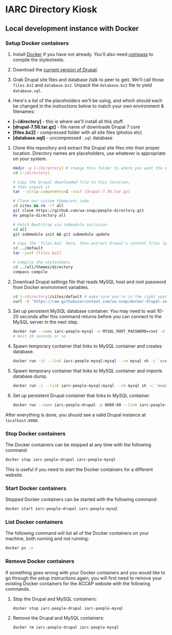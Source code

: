 # IARC Directory Kiosk

## Local development instance with Docker

### Setup Docker containers

1. Install [Docker](https://www.docker.com/) if you have not already.  You'll also need [compass](http://compass-style.org/install/) to compile the stylesheets.

1. Download the [current version of Drupal](https://ftp.drupal.org/files/projects/drupal-7.56.tar.gz).

1. Grab Drupal site files and database (talk to peer to get).  We'll call those `files.bz2` and `database.bz2`.  Unpack the `database.bz2` file to yield `database.sql`.

1. Here's a list of the placeholders we'll be using, and which should each be changed in the instructions below to match your own environment & filenames:
  * **[~/directory]** - this is where we'll install all this stuff.
  * **[drupal-7.56.tar.gz]** - file name of downloade Drupal 7 core
  * **[files.bz2]** - compressed folder with all site files (photos etc)
  * **[database.sql]** - uncompressed `.sql` database


1. Clone this repository and extract the Drupal site files into their proper location.  Directory names are placeholders, use whatever is appropriate on your system.

   ```bash
   mkdir -p [~/directory] # change this folder to where you want the site to go
   cd [~/directory]

   # Copy the Drupal downloaded file to this location,
   # then unpack it
   tar --strip-components=1 -xvzf [drupal-7.56.tar.gz]

   # Clone our custom theme/etc code
   cd sites && rm -rf all
   git clone https://github.com/ua-snap/people-directory.git
   mv people-directory all

   # Fetch Bootstrap via submodule inclusion
   cd all
   git submodule init && git submodule update

   # Copy the `files.bz2` here, then extract Drupal's content files (photos, documents, etc).
   cd ../default
   tar -jxvf [files.bz2]

   # Compile the stylesheets
   cd ../all/themes/directory
   compass compile
   ```

1. Download Drupal settings file that reads MySQL host and root password from Docker environment variables.

   ```bash
   cd [~/directory]/sites/default # make sure you're in the right spot
   curl -O 'https://raw.githubusercontent.com/ua-snap/docker-drupal-settings/master/settings.php'
   ```

1. Set up persistent MySQL database container. You may need to wait 10-20 seconds after this command returns before you can connect to the MySQL server in the next step.

   ```bash
   docker run --name iarc-people-mysql -e MYSQL_ROOT_PASSWORD=root -d mysql:latest
   # Wait 20 seconds or so
   ```

1. Spawn temporary container that links to MySQL container and creates database.

   ```bash
   docker run -it --link iarc-people-mysql:mysql --rm mysql sh -c 'exec mysql \-h "$MYSQL_PORT_3306_TCP_ADDR" -P "$MYSQL_PORT_3306_TCP_PORT" -uroot -p"$MYSQL_ENV_MYSQL_ROOT_PASSWORD" -e "CREATE DATABASE drupal7;"'
   ```

1. Spawn temporary container that links to MySQL container and imports database dump.

   ```bash
   docker run -i --link iarc-people-mysql:mysql --rm mysql sh -c 'exec mysql \-h "$MYSQL_PORT_3306_TCP_ADDR" -P "$MYSQL_PORT_3306_TCP_PORT" -uroot -p"$MYSQL_ENV_MYSQL_ROOT_PASSWORD" drupal7' < [database.sql]
   ```

1. Set up persistent Drupal container that links to MySQL container.

   ```bash
   docker run --name iarc-people-drupal -p 8080:80 --link iarc-people-mysql:mysql -v [~/directory]:/var/www/html -d drupal:7
   ```

After everything is done, you should see a valid Drupal instance at `localhost:8080`.

### Stop Docker containers

The Docker containers can be stopped at any time with the following command:

```bash
docker stop iarc-people-drupal iarc-people-mysql
```

This is useful if you need to start the Docker containers for a different website.

### Start Docker containers

Stopped Docker containers can be started with the following command:

```bash
docker start iarc-people-drupal iarc-people-mysql
```

### List Docker containers

The following command will list all of the Docker containers on your machine, both running and not running:

```bash
docker ps -a
```

### Remove Docker containers

If something goes wrong with your Docker containers and you would like to go through the setup instructions again, you will first need to remove your existing Docker containers for the ACCAP website with the following commands.

1. Stop the Drupal and MySQL containers:

   ```bash
   docker stop iarc-people-drupal iarc-people-mysql
   ```

1. Remove the Drupal and MySQL containers:

   ```bash
   docker rm iarc-people-drupal iarc-people-mysql
   ```
